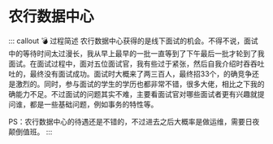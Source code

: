 # 农行数据中心

::: callout 💣 过程简述
农行数据中心获得的是线下面试的机会。不得不说，面试中的等待时间太过漫长，我从早上最早的一批一直等到了下午最后一批才轮到了我面试。在面试过程中，面对五位面试官，我有些过于紧张，然后自我介绍时吞吞吐吐的，最终没有面试成功。面试时大概来了两三百人，最终招33个，的确竞争还是激烈的。同时，参与面试的学生的学历也都非常不错，很多大佬，相比之下我的确能力不足。不过面试的问题其实不难，主要看面试官对哪些面试者更有兴趣就提问谁，都是一些基础问题，例如事务的特性等。

PS：农行数据中心的待遇还是不错的，不过进去之后大概率是做运维，需要日夜颠倒值班。
:::